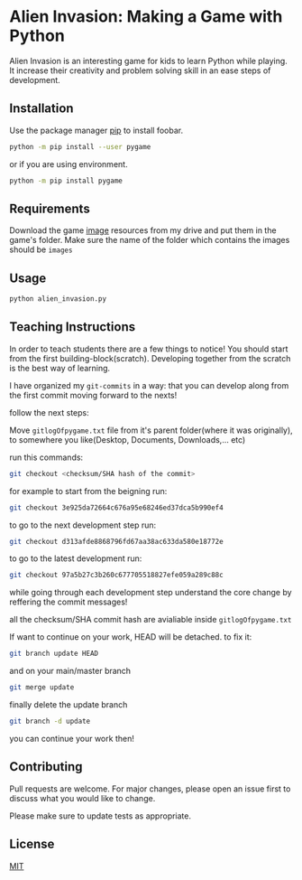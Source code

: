 # Alien Invasion: Making a Game with Python

Alien Invasion is an interesting game for kids to learn Python while playing. It increase their creativity and problem solving skill in an ease steps of development.

## Installation

Use the package manager [pip](https://pip.pypa.io/en/stable/) to install foobar.

```bash
python -m pip install --user pygame 

```
or if you are using environment.
```bash
python -m pip install pygame 
```
## Requirements
Download the game [image](https://drive.google.com/drive/folders/1L_4pNwRiLritO3Xe7pY3N2tDudTr25Y8?usp=sharing) resources from my drive and put them in the game's folder. Make sure the name of the folder which contains the images should be `images` 

## Usage

```bash 
python alien_invasion.py
```

## Teaching Instructions

In order to teach students there are a few things to notice!
You should start from the first building-block(scratch).
Developing together from the scratch is the best way of learning.

I have organized my `git-commits` in a way: that you can develop along from the first commit moving forward to the nexts!

follow the next steps:
 
Move `gitlogOfpygame.txt` file from it's parent folder(where it was originally), to somewhere you like(Desktop, Documents, Downloads,... etc)

run this commands:

```bash
git checkout <checksum/SHA hash of the commit>
```

for example to start from the beigning run:

```bash
git checkout 3e925da72664c676a95e68246ed37dca5b990ef4
```

to go to the next development step run:

```bash
git checkout d313afde8868796fd67aa38ac633da580e18772e
```

to go to the latest development run:

```bash
git checkout 97a5b27c3b260c677705518827efe059a289c88c
```

while going through each development step understand the core change by reffering the commit messages!

all the checksum/SHA commit hash are avialiable inside `gitlogOfpygame.txt`

If want to continue on your work, HEAD will be detached. to fix it:

```bash
git branch update HEAD
```
and on your main/master branch

```bash
git merge update
```
finally delete the update branch

```bash
git branch -d update
```
you can continue your work then!

## Contributing

Pull requests are welcome. For major changes, please open an issue first
to discuss what you would like to change.

Please make sure to update tests as appropriate.


## License

[MIT](https://choosealicense.com/licenses/mit/)
